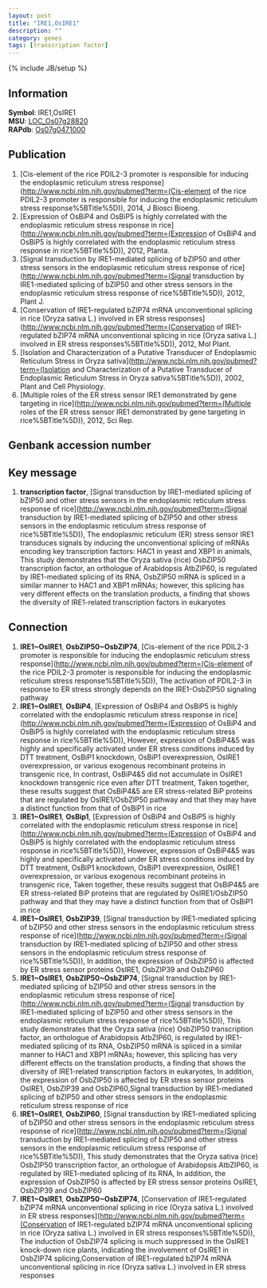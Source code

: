 ```yaml
---
layout: post
title: "IRE1,OsIRE1"
description: ""
category: genes
tags: [transcription factor]
---
```

{% include JB/setup %}

## Information
__Symbol__: IRE1,OsIRE1  
__MSU__: [LOC_Os07g28820](http://rice.plantbiology.msu.edu/cgi-bin/ORF_infopage.cgi?orf=LOC_Os07g28820)  
__RAPdb__: [Os07g0471000](http://rapdb.dna.affrc.go.jp/viewer/gbrowse_details/irgsp1?name=Os07g0471000)  

## Publication
1. [Cis-element of the rice PDIL2-3 promoter is responsible for inducing the endoplasmic reticulum stress response](http://www.ncbi.nlm.nih.gov/pubmed?term=(Cis-element of the rice PDIL2-3 promoter is responsible for inducing the endoplasmic reticulum stress response%5BTitle%5D)), 2014, J Biosci Bioeng.
2. [Expression of OsBiP4 and OsBiP5 is highly correlated with the endoplasmic reticulum stress response in rice](http://www.ncbi.nlm.nih.gov/pubmed?term=(Expression of OsBiP4 and OsBiP5 is highly correlated with the endoplasmic reticulum stress response in rice%5BTitle%5D)), 2012, Planta.
3. [Signal transduction by IRE1-mediated splicing of bZIP50 and other stress sensors in the endoplasmic reticulum stress response of rice](http://www.ncbi.nlm.nih.gov/pubmed?term=(Signal transduction by IRE1-mediated splicing of bZIP50 and other stress sensors in the endoplasmic reticulum stress response of rice%5BTitle%5D)), 2012, Plant J.
4. [Conservation of IRE1-regulated bZIP74 mRNA unconventional splicing in rice (Oryza sativa L.) involved in ER stress responses](http://www.ncbi.nlm.nih.gov/pubmed?term=(Conservation of IRE1-regulated bZIP74 mRNA unconventional splicing in rice (Oryza sativa L.) involved in ER stress responses%5BTitle%5D)), 2012, Mol Plant.
5. [Isolation and Characterization of a Putative Transducer of Endoplasmic Reticulum Stress in Oryza sativa](http://www.ncbi.nlm.nih.gov/pubmed?term=(Isolation and Characterization of a Putative Transducer of Endoplasmic Reticulum Stress in Oryza sativa%5BTitle%5D)), 2002, Plant and Cell Physiology.
6. [Multiple roles of the ER stress sensor IRE1 demonstrated by gene targeting in rice](http://www.ncbi.nlm.nih.gov/pubmed?term=(Multiple roles of the ER stress sensor IRE1 demonstrated by gene targeting in rice%5BTitle%5D)), 2012, Sci Rep.

## Genbank accession number

## Key message
1. __transcription factor__, [Signal transduction by IRE1-mediated splicing of bZIP50 and other stress sensors in the endoplasmic reticulum stress response of rice](http://www.ncbi.nlm.nih.gov/pubmed?term=(Signal transduction by IRE1-mediated splicing of bZIP50 and other stress sensors in the endoplasmic reticulum stress response of rice%5BTitle%5D)), The endoplasmic reticulum (ER) stress sensor IRE1 transduces signals by inducing the unconventional splicing of mRNAs encoding key transcription factors: HAC1 in yeast and XBP1 in animals, This study demonstrates that the Oryza sativa (rice) OsbZIP50 transcription factor, an orthologue of Arabidopsis AtbZIP60, is regulated by IRE1-mediated splicing of its RNA, OsbZIP50 mRNA is spliced in a similar manner to HAC1 and XBP1 mRNAs; however, this splicing has very different effects on the translation products, a finding that shows the diversity of IRE1-related transcription factors in eukaryotes

## Connection
1. __IRE1~OsIRE1__, __OsbZIP50~OsbZIP74__, [Cis-element of the rice PDIL2-3 promoter is responsible for inducing the endoplasmic reticulum stress response](http://www.ncbi.nlm.nih.gov/pubmed?term=(Cis-element of the rice PDIL2-3 promoter is responsible for inducing the endoplasmic reticulum stress response%5BTitle%5D)),  The activation of PDIL2-3 in response to ER stress strongly depends on the IRE1-OsbZIP50 signaling pathway
2. __IRE1~OsIRE1__, __OsBiP4__, [Expression of OsBiP4 and OsBiP5 is highly correlated with the endoplasmic reticulum stress response in rice](http://www.ncbi.nlm.nih.gov/pubmed?term=(Expression of OsBiP4 and OsBiP5 is highly correlated with the endoplasmic reticulum stress response in rice%5BTitle%5D)),  However, expression of OsBiP4&5 was highly and specifically activated under ER stress conditions induced by DTT treatment, OsBiP1 knockdown, OsBiP1 overexpression, OsIRE1 overexpression, or various exogenous recombinant proteins in transgenic rice, In contrast, OsBiP4&5 did not accumulate in OsIRE1 knockdown transgenic rice even after DTT treatment, Taken together, these results suggest that OsBiP4&5 are ER stress-related BiP proteins that are regulated by OsIRE1/OsbZIP50 pathway and that they may have a distinct function from that of OsBiP1 in rice
3. __IRE1~OsIRE1__, __OsBip1__, [Expression of OsBiP4 and OsBiP5 is highly correlated with the endoplasmic reticulum stress response in rice](http://www.ncbi.nlm.nih.gov/pubmed?term=(Expression of OsBiP4 and OsBiP5 is highly correlated with the endoplasmic reticulum stress response in rice%5BTitle%5D)),  However, expression of OsBiP4&5 was highly and specifically activated under ER stress conditions induced by DTT treatment, OsBiP1 knockdown, OsBiP1 overexpression, OsIRE1 overexpression, or various exogenous recombinant proteins in transgenic rice, Taken together, these results suggest that OsBiP4&5 are ER stress-related BiP proteins that are regulated by OsIRE1/OsbZIP50 pathway and that they may have a distinct function from that of OsBiP1 in rice
4. __IRE1~OsIRE1__, __OsbZIP39__, [Signal transduction by IRE1-mediated splicing of bZIP50 and other stress sensors in the endoplasmic reticulum stress response of rice](http://www.ncbi.nlm.nih.gov/pubmed?term=(Signal transduction by IRE1-mediated splicing of bZIP50 and other stress sensors in the endoplasmic reticulum stress response of rice%5BTitle%5D)),  In addition, the expression of OsbZIP50 is affected by ER stress sensor proteins OsIRE1, OsbZIP39 and OsbZIP60
5. __IRE1~OsIRE1__, __OsbZIP50~OsbZIP74__, [Signal transduction by IRE1-mediated splicing of bZIP50 and other stress sensors in the endoplasmic reticulum stress response of rice](http://www.ncbi.nlm.nih.gov/pubmed?term=(Signal transduction by IRE1-mediated splicing of bZIP50 and other stress sensors in the endoplasmic reticulum stress response of rice%5BTitle%5D)),  This study demonstrates that the Oryza sativa (rice) OsbZIP50 transcription factor, an orthologue of Arabidopsis AtbZIP60, is regulated by IRE1-mediated splicing of its RNA, OsbZIP50 mRNA is spliced in a similar manner to HAC1 and XBP1 mRNAs; however, this splicing has very different effects on the translation products, a finding that shows the diversity of IRE1-related transcription factors in eukaryotes, In addition, the expression of OsbZIP50 is affected by ER stress sensor proteins OsIRE1, OsbZIP39 and OsbZIP60,Signal transduction by IRE1-mediated splicing of bZIP50 and other stress sensors in the endoplasmic reticulum stress response of rice
6. __IRE1~OsIRE1__, __OsbZIP60__, [Signal transduction by IRE1-mediated splicing of bZIP50 and other stress sensors in the endoplasmic reticulum stress response of rice](http://www.ncbi.nlm.nih.gov/pubmed?term=(Signal transduction by IRE1-mediated splicing of bZIP50 and other stress sensors in the endoplasmic reticulum stress response of rice%5BTitle%5D)),  This study demonstrates that the Oryza sativa (rice) OsbZIP50 transcription factor, an orthologue of Arabidopsis AtbZIP60, is regulated by IRE1-mediated splicing of its RNA, In addition, the expression of OsbZIP50 is affected by ER stress sensor proteins OsIRE1, OsbZIP39 and OsbZIP60
7. __IRE1~OsIRE1__, __OsbZIP50~OsbZIP74__, [Conservation of IRE1-regulated bZIP74 mRNA unconventional splicing in rice (Oryza sativa L.) involved in ER stress responses](http://www.ncbi.nlm.nih.gov/pubmed?term=(Conservation of IRE1-regulated bZIP74 mRNA unconventional splicing in rice (Oryza sativa L.) involved in ER stress responses%5BTitle%5D)),  The induction of OsbZIP74 splicing is much suppressed in the OsIRE1 knock-down rice plants, indicating the involvement of OsIRE1 in OsbZIP74 splicing,Conservation of IRE1-regulated bZIP74 mRNA unconventional splicing in rice (Oryza sativa L.) involved in ER stress responses


